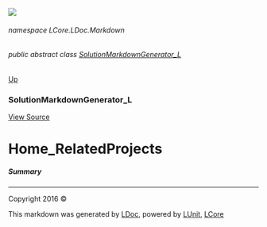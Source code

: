 ![](Content/LDoc-banner-small.png "")

###### namespace LCore.LDoc.Markdown

###### public abstract class [SolutionMarkdownGenerator_L](docs/SolutionMarkdownGenerator_L.md)
[Up](docs/SolutionMarkdownGenerator_L.md)

### SolutionMarkdownGenerator_L
[View Source](Markdown/Generators/SolutionMarkdownGenerator_L.cs)

# Home_RelatedProjects

##### Summary




---

Copyright 2016 &copy; [](../README.md) [](../TableOfContents.md)

This markdown was generated by [LDoc](https://github.com/CodeSingularity/LDoc), powered by [LUnit](https://github.com/CodeSingularity/LUnit), [LCore](https://github.com/CodeSingularity/LCore)

